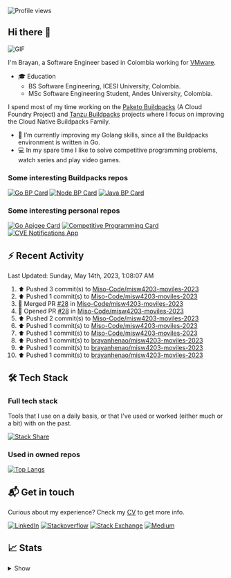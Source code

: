 ![Profile views](https://gpvc.arturio.dev/brayanhenao)

## Hi there 👋

<img alt="GIF" src="https://i.pinimg.com/originals/e4/26/70/e426702edf874b181aced1e2fa5c6cde.gif" />  


I'm Brayan, a Software Engineer based in Colombia working for [VMware](https://www.vmware.com/).

- 🎓 Education
  - BS Software Engineering, ICESI University, Colombia.
  - MSc Software Engineering Student, Andes University, Colombia.

I spend most of my time working on the [Paketo Buildpacks](https://paketo.io/) (A Cloud Foundry Project)
and [Tanzu Buildpacks](https://tanzu.vmware.com/components/buildpacks) projects where I focus on improving the Cloud
Native Buildpacks Family.

- 🌱 I’m currently improving my Golang skills, since all the Buildpacks environment is written in Go.
- 💻 In my spare time I like to solve competitive programming problems, watch series and play video games.

### Some interesting Buildpacks repos

[![Go BP Card](https://github-readme-stats.vercel.app/api/pin/?username=paketo-buildpacks&repo=go&show_owner=true)](https://github.com/paketo-buildpacks/go)
[![Node BP Card](https://github-readme-stats.vercel.app/api/pin/?username=paketo-buildpacks&repo=nodejs&show_owner=true)](https://github.com/paketo-buildpacks/nodejs)
[![Java BP Card](https://github-readme-stats.vercel.app/api/pin/?username=paketo-buildpacks&repo=java&show_owner=true)](https://github.com/paketo-buildpacks/java)

### Some interesting personal repos

[![Go Apigee Card](https://github-readme-stats.vercel.app/api/pin/?username=brayanhenao&repo=go-apigee-edge)](https://github.com/brayanhenao/go-apigee-edge)
[![Competitive Programming Card](https://github-readme-stats.vercel.app/api/pin/?username=brayanhenao&repo=competitive-programming)](https://github.com/brayanhenao/competitive-programming)
[![CVE Notifications App](https://github-readme-stats.vercel.app/api/pin/?username=brayanhenao&repo=cve-notifications-app)](https://github.com/brayanhenao/cve-notifications-app)

## ⚡️ Recent Activity

<!--RECENT_ACTIVITY:last_update-->
Last Updated: Sunday, May 14th, 2023, 1:08:07 AM
<!--RECENT_ACTIVITY:last_update_end-->

<!--RECENT_ACTIVITY:start-->
1. ⬆️ Pushed 3 commit(s) to [Miso-Code/misw4203-moviles-2023](https://github.com/Miso-Code/misw4203-moviles-2023)<br>
2. ⬆️ Pushed 1 commit(s) to [Miso-Code/misw4203-moviles-2023](https://github.com/Miso-Code/misw4203-moviles-2023)<br>
3. 🎉 Merged PR [#28](https://github.com/Miso-Code/misw4203-moviles-2023/pull/28) in [Miso-Code/misw4203-moviles-2023](https://github.com/Miso-Code/misw4203-moviles-2023)<br>
4. 💪 Opened PR [#28](https://github.com/Miso-Code/misw4203-moviles-2023/pull/28) in [Miso-Code/misw4203-moviles-2023](https://github.com/Miso-Code/misw4203-moviles-2023)<br>
5. ⬆️ Pushed 2 commit(s) to [Miso-Code/misw4203-moviles-2023](https://github.com/Miso-Code/misw4203-moviles-2023)<br>
6. ⬆️ Pushed 1 commit(s) to [Miso-Code/misw4203-moviles-2023](https://github.com/Miso-Code/misw4203-moviles-2023)<br>
7. ⬆️ Pushed 1 commit(s) to [Miso-Code/misw4203-moviles-2023](https://github.com/Miso-Code/misw4203-moviles-2023)<br>
8. ⬆️ Pushed 1 commit(s) to [brayanhenao/misw4203-moviles-2023](https://github.com/brayanhenao/misw4203-moviles-2023)<br>
9. ⬆️ Pushed 1 commit(s) to [brayanhenao/misw4203-moviles-2023](https://github.com/brayanhenao/misw4203-moviles-2023)<br>
10. ⬆️ Pushed 1 commit(s) to [brayanhenao/misw4203-moviles-2023](https://github.com/brayanhenao/misw4203-moviles-2023)<br>
<!--RECENT_ACTIVITY:end-->

## 🛠 Tech Stack

### Full tech stack

Tools that I use on a daily basis, or that I've used or worked (either much or a bit) with on the past.

[![Stack Share](https://img.shields.io/badge/Stack%20Share-0690FA.svg?&style=for-the-badge&logo=stackshare&logoColor=white)](https://stackshare.io/bhenao6/mystack)

### Used in owned repos

[![Top Langs](https://github-readme-stats.vercel.app/api/top-langs/?username=brayanhenao&layout=compact&langs_count=10)](https://github.com/anuraghazra/github-readme-stats)

## 📬 Get in touch

Curious about my experience? Check my [CV](resources/Brayan%20Henao%20CV.pdf) to get more info.

[![LinkedIn](https://img.shields.io/badge/linkedin-%230077B5.svg?&style=for-the-badge&logo=linkedin&logoColor=white)](https://www.linkedin.com/in/bhenao6/)
[![Stackoverflow](https://img.shields.io/badge/-F58025.svg?&style=for-the-badge&logo=stackoverflow&logoColor=white)](https://stackoverflow.com/users/5371842/brayan-henao)
[![Stack Exchange](https://img.shields.io/badge/-1E5397.svg?&style=for-the-badge&logo=stackexchange)](https://stackexchange.com/users/7008058/brayan-henao)
[![Medium](https://img.shields.io/badge/medium-%2312100E.svg?&style=for-the-badge&logo=medium&logoColor=white)](https://medium.com/@bhenao6)

## 📈 Stats

<details>
  <summary>Show</summary>

[![Brayan's github stats](https://github-readme-stats.vercel.app/api?username=brayanhenao&count_private=true&show_icons=true&theme=vue-dark)](https://github.com/anuraghazra/github-readme-stats)

<!--START_SECTION:waka-->
![Code Time](http://img.shields.io/badge/Code%20Time-413%20hrs%2055%20mins-blue)

![Lines of code](https://img.shields.io/badge/From%20Hello%20World%20I%27ve%20Written-350%20Thousand%20lines%20of%20code-blue)

**🐱 My GitHub Data** 

> 🏆 19 Contributions in the Year 2023
 > 
> 📦 356.5 kB Used in GitHub's Storage 
 > 
> 💼 Opted to Hire
 > 
> 📜 71 Public Repositories 
 > 
> 🔑 20 Private Repositories  
 > 
**I Mostly Code in Java** 

```text
Java                     14 repos            ██████░░░░░░░░░░░░░░░░░░░   25.93% 
Go                       10 repos            ████░░░░░░░░░░░░░░░░░░░░░   18.52% 
JavaScript               8 repos             ███░░░░░░░░░░░░░░░░░░░░░░   14.81% 
TypeScript               7 repos             ███░░░░░░░░░░░░░░░░░░░░░░   12.96% 
HTML                     5 repos             ██░░░░░░░░░░░░░░░░░░░░░░░   9.26%

```



 Last Updated on 03/01/2023 02:11:29 UTC
<!--END_SECTION:waka-->
</details>
